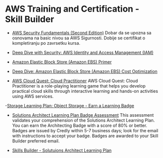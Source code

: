 # AWS Training and Certification - Skill Builder

- [AWS Security Fundamentals (Second Edition)](https://explore.skillbuilder.aws/learn/course/48/aws-security-fundamentals-second-edition) 
  Dobar da se upozna sa osnovama na basic nivou sa AWS Sigurnosti. Dobije se certifikat o kompletiranju po zavrsetku kursa.

- [Deep Dive with Security: AWS Identity and Access Management (IAM)](https://explore.skillbuilder.aws/learn/course/104/play/60920/deep-dive-with-security-aws-identity-and-access-management-iam)

- [Amazon Elastic Block Store (Amazon EBS) Primer](https://explore.skillbuilder.aws/learn/course/1644/play/55534/amazon-elastic-block-store-amazon-ebs-primer-101) 

- [Deep Dive: Amazon Elastic Block Store (Amazon EBS) Cost Optimization](https://explore.skillbuilder.aws/learn/course/10143/play/35902/deep-dive-amazon-elastic-block-store-amazon-ebs-cost-optimization)

- [AWS Cloud Quest: Cloud Practitioner](https://explore.skillbuilder.aws/learn/course/11458/play/42651/play-cloud-quest-cloud-practitioner)
AWS Cloud Quest: Cloud Practitioner is a role-playing learning game that helps you develop practical cloud skills through interactive learning and hands-on activities using AWS services.

-[Storage Learning Plan: Object Storage - Earn a Learning Badge](https://explore.skillbuilder.aws/learn/lp/51/storage-learning-plan-object-storage-earn-a-learning-badge)

- [Solutions Architect Learning Plan Badge Assessment](https://explore.skillbuilder.aws/learn/course/15000/solutions-architect-learning-plan-badge-assessment)
  This assessment validates your comprehension of the Solutions Architect Learning Plan. You can earn the Architecting Badge with a score of 80% or better. Badges are issued by Credly within 5-7 business days; look for the email with instructions to accept your badge. Badges are awarded to your Skill Builder preferred email.  

- [Skills Builder - Solutuions Architect Learning Plan](https://explore.skillbuilder.aws/learn/learning_plan/view/1044/solutions-architect-learning-plan)

